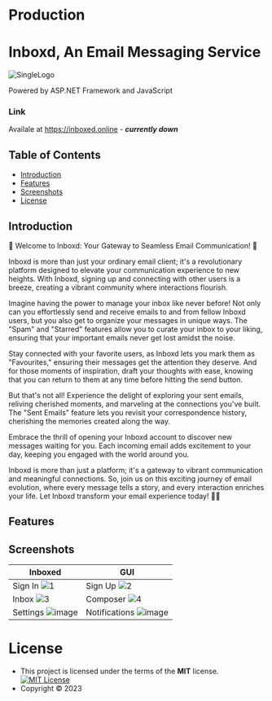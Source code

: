 # Production
# Inboxd, An Email Messaging Service 
![SingleLogo](https://user-images.githubusercontent.com/48721153/236070882-d22a058f-fb3d-47dc-92bf-790dc683a937.svg)

Powered by ASP.NET Framework and JavaScript

### Link
Availale at <https://inboxed.online> - ***currently down***

## Table of Contents
- [Introduction](#introduction)
- [Features](#features)
- [Screenshots](#screenshots)
- [License](#license)

## Introduction
📨 Welcome to Inboxd: Your Gateway to Seamless Email Communication! 🚀

Inboxd is more than just your ordinary email client; it's a revolutionary platform designed to elevate your communication experience to new heights. With Inboxd, signing up and connecting with other users is a breeze, creating a vibrant community where interactions flourish.

Imagine having the power to manage your inbox like never before! Not only can you effortlessly send and receive emails to and from fellow Inboxd users, but you also get to organize your messages in unique ways. The "Spam" and "Starred" features allow you to curate your inbox to your liking, ensuring that your important emails never get lost amidst the noise.

Stay connected with your favorite users, as Inboxd lets you mark them as "Favourites," ensuring their messages get the attention they deserve. And for those moments of inspiration, draft your thoughts with ease, knowing that you can return to them at any time before hitting the send button.

But that's not all! Experience the delight of exploring your sent emails, reliving cherished moments, and marveling at the connections you've built. The "Sent Emails" feature lets you revisit your correspondence history, cherishing the memories created along the way.

Embrace the thrill of opening your Inboxd account to discover new messages waiting for you. Each incoming email adds excitement to your day, keeping you engaged with the world around you.

Inboxd is more than just a platform; it's a gateway to vibrant communication and meaningful connections. So, join us on this exciting journey of email evolution, where every message tells a story, and every interaction enriches your life. Let Inboxd transform your email experience today! 💬🌟

## Features

## Screenshots

| Inboxed  | GUI |
| ------------- | ------------- |
| Sign In ![1](https://github.com/NanaADuah/Inboxd/assets/48721153/9cf0276a-7c7e-4a65-9347-e14047aa24e2)  | Sign Up ![2](https://github.com/NanaADuah/Inboxd/assets/48721153/cd04bb81-38f1-4913-92ed-b45f59ced4cf)  |
| Inbox ![3](https://github.com/NanaADuah/Inboxd/assets/48721153/fd693d99-9ccd-48f6-ac33-27cb7092b193)  | Composer ![4](https://github.com/NanaADuah/Inboxd/assets/48721153/3e95c518-d1d4-4f53-ab9d-13cdbe5d9e95)  |
| Settings ![image](https://github.com/NanaADuah/Inboxd/assets/48721153/0c56df7f-6267-41dc-85d7-99a372180ec0) | Notifications ![image](https://github.com/NanaADuah/Inboxd/assets/48721153/ddd941a9-473a-456c-b3d2-aae7c7d4b67a)

# License 
- This project is licensed under the terms of the **MIT** license.  [![MIT License](https://img.shields.io/badge/License-MIT-green.svg)](https://choosealicense.com/licenses/mit/)
- Copyright © 2023
